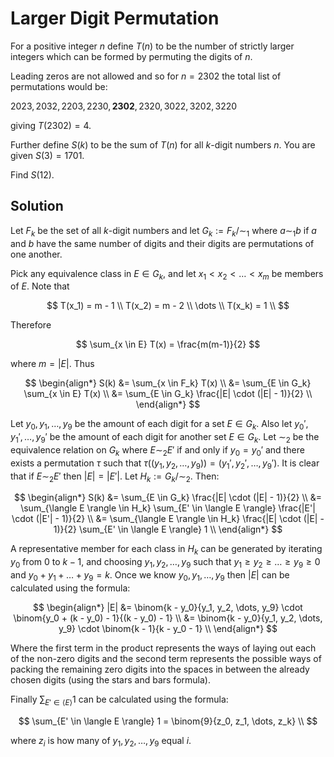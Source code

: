 # Larger Digit Permutation

For a positive integer $n$ define $T(n)$ to be the number of strictly larger integers which can be formed by permuting the digits of $n$.

Leading zeros are not allowed and so for $n = 2302$ the total list of permutations would be:

$2023,2032,2203,2230,\mathbf{2302},2320,3022,32 02,3220$

giving $T(2302)=4$.

Further define $S(k)$ to be the sum of $T(n)$ for all $k$-digit numbers $n$. You are given $S(3) = 1701$.

Find $S(12)$.

## Solution

Let $F_k$ be the set of all $k$-digit numbers and let $G_k := F_k / \sim_1$ where $a \sim_1 b$ if $a$ and $b$ have the same number of digits and their digits are permutations of one another.

Pick any equivalence class in $E \in G_k$, and let $x_1 < x_2 < \dots < x_m$ be members of $E$. Note that

$$
T(x_1) = m - 1 \\
T(x_2) = m - 2 \\
\dots \\
T(x_k) = 1 \\
$$

Therefore

$$
\sum_{x \in E} T(x) = \frac{m(m-1)}{2}
$$

where $m = |E|$. Thus

$$
\begin{align*}
S(k)
&= \sum_{x \in F_k} T(x) \\
&= \sum_{E \in G_k} \sum_{x \in E} T(x) \\
&= \sum_{E \in G_k} \frac{|E| \cdot (|E| - 1)}{2} \\
\end{align*}
$$

Let $y_0, y_1, \dots, y_9$ be the amount of each digit for a set $E \in G_k$. Also let $y_0', y_1', \dots, y_9'$ be the amount of each digit for another set $E \in G_k$. Let $\sim_2$ be the equivalence relation on $G_k$ where $E \sim_2 E'$ if and only if $y_0 = y_0'$ and there exists a permutation $\tau$ such that $\tau((y_1, y_2, \dots, y_9)) = (y_1', y_2', \dots, y_9')$. It is clear that if $E \sim_2 E'$ then $|E| = |E'|$. Let $H_k := G_k / \sim_2$. Then:

$$
\begin{align*}
S(k)
&= \sum_{E \in G_k} \frac{|E| \cdot (|E| - 1)}{2} \\
&= \sum_{\langle E \rangle \in H_k} \sum_{E' \in \langle E \rangle} \frac{|E'| \cdot (|E'| - 1)}{2} \\
&= \sum_{\langle E \rangle \in H_k} \frac{|E| \cdot (|E| - 1)}{2} \sum_{E' \in \langle E \rangle} 1 \\
\end{align*}
$$

A representative member for each class in $H_k$ can be generated by iterating $y_0$ from $0$ to $k-1$, and choosing $y_1, y_2, \dots, y_9$ such that $y_1 \ge y_2 \ge \dots \ge y_9 \ge 0$ and $y_0 + y_1 + \dots + y_9 = k$. Once we know $y_0, y_1, \dots, y_9$ then $|E|$ can be calculated using the formula:

$$
\begin{align*}
|E|
&= \binom{k - y_0}{y_1, y_2, \dots, y_9} \cdot \binom{y_0 + (k - y_0) - 1}{(k - y_0) - 1} \\
&= \binom{k - y_0}{y_1, y_2, \dots, y_9} \cdot \binom{k - 1}{k - y_0 - 1} \\
\end{align*}
$$

Where the first term in the product represents the ways of laying out each of the non-zero digits and the second term represents the possible ways of packing the remaining zero digits into the spaces in between the already chosen digits (using the stars and bars formula).

Finally $\sum_{E' \in \langle E \rangle} 1$ can be calculated using the formula:

$$
\sum_{E' \in \langle E \rangle} 1 = \binom{9}{z_0, z_1, \dots, z_k} \\
$$

where $z_i$ is how many of $y_1, y_2, \dots, y_9$ equal $i$.